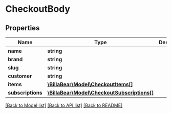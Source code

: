 # CheckoutBody

## Properties
Name | Type | Description | Notes
------------ | ------------- | ------------- | -------------
**name** | **string** |  | [optional] 
**brand** | **string** |  | 
**slug** | **string** |  | [optional] 
**customer** | **string** |  | 
**items** | [**\BillaBear\Model\CheckoutItems[]**](CheckoutItems.md) |  | [optional] 
**subscriptions** | [**\BillaBear\Model\CheckoutSubscriptions[]**](CheckoutSubscriptions.md) |  | [optional] 

[[Back to Model list]](../../README.md#documentation-for-models) [[Back to API list]](../../README.md#documentation-for-api-endpoints) [[Back to README]](../../README.md)

